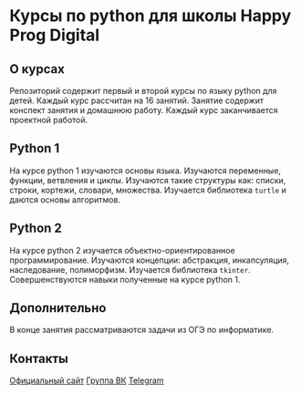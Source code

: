 # Курсы по python для школы Happy Prog Digital

## О курсах
Репозиторий содержит первый и второй курсы по языку python для детей. Каждый курс рассчитан на 16 занятий. Занятие
содержит конспект занятия и домашнюю работу. Каждый курс заканчивается проектной работой.

## Python 1

На курсе python 1 изучаются основы языка. Изучаются переменные, функции, ветвления и циклы. Изучаются такие структуры 
как: списки, строки, кортежи, словари, множества. Изучается библиотека `turtle` и даются основы алгоритмов.

## Python 2

На курсе python 2 изучается объектно-ориентированное программирование. Изучаются концепции: абстракция, инкапсуляция, 
наследование, полиморфизм. Изучается библиотека `tkinter`. Совершенствуются навыки полученные на курсе python 1.

## Дополнительно

В конце занятия рассматриваются задачи из ОГЭ по информатике.

## Контакты

[Официальный сайт](https://happyprogdigital.ru)
[Группа ВК](https://vk.com/public214881528)
[Telegram](https://t.me/digital_odintsovo)
